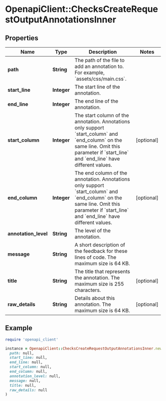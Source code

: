 # OpenapiClient::ChecksCreateRequestOutputAnnotationsInner

## Properties

| Name | Type | Description | Notes |
| ---- | ---- | ----------- | ----- |
| **path** | **String** | The path of the file to add an annotation to. For example, &#x60;assets/css/main.css&#x60;. |  |
| **start_line** | **Integer** | The start line of the annotation. |  |
| **end_line** | **Integer** | The end line of the annotation. |  |
| **start_column** | **Integer** | The start column of the annotation. Annotations only support &#x60;start_column&#x60; and &#x60;end_column&#x60; on the same line. Omit this parameter if &#x60;start_line&#x60; and &#x60;end_line&#x60; have different values. | [optional] |
| **end_column** | **Integer** | The end column of the annotation. Annotations only support &#x60;start_column&#x60; and &#x60;end_column&#x60; on the same line. Omit this parameter if &#x60;start_line&#x60; and &#x60;end_line&#x60; have different values. | [optional] |
| **annotation_level** | **String** | The level of the annotation. |  |
| **message** | **String** | A short description of the feedback for these lines of code. The maximum size is 64 KB. |  |
| **title** | **String** | The title that represents the annotation. The maximum size is 255 characters. | [optional] |
| **raw_details** | **String** | Details about this annotation. The maximum size is 64 KB. | [optional] |

## Example

```ruby
require 'openapi_client'

instance = OpenapiClient::ChecksCreateRequestOutputAnnotationsInner.new(
  path: null,
  start_line: null,
  end_line: null,
  start_column: null,
  end_column: null,
  annotation_level: null,
  message: null,
  title: null,
  raw_details: null
)
```

